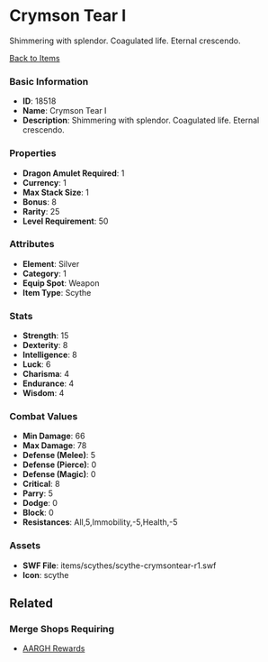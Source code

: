 # Crymson Tear I

Shimmering with splendor.
Coagulated life.
Eternal crescendo.

[Back to Items](../items.md)

### Basic Information

- **ID**: 18518
- **Name**: Crymson Tear I
- **Description**: Shimmering with splendor.
Coagulated life.
Eternal crescendo.

### Properties

- **Dragon Amulet Required**: 1
- **Currency**: 1
- **Max Stack Size**: 1
- **Bonus**: 8
- **Rarity**: 25
- **Level Requirement**: 50

### Attributes

- **Element**: Silver
- **Category**: 1
- **Equip Spot**: Weapon
- **Item Type**: Scythe

### Stats

- **Strength**: 15
- **Dexterity**: 8
- **Intelligence**: 8
- **Luck**: 6
- **Charisma**: 4
- **Endurance**: 4
- **Wisdom**: 4

### Combat Values

- **Min Damage**: 66
- **Max Damage**: 78
- **Defense (Melee)**: 5
- **Defense (Pierce)**: 0
- **Defense (Magic)**: 0
- **Critical**: 8
- **Parry**: 5
- **Dodge**: 0
- **Block**: 0
- **Resistances**: All,5,Immobility,-5,Health,-5

### Assets

- **SWF File**: items/scythes/scythe-crymsontear-r1.swf
- **Icon**: scythe

## Related

### Merge Shops Requiring

- [AARGH Rewards](../merge-shops/298-aargh-rewards.md)


